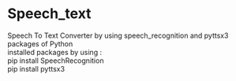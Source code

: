 # Speech_text
Speech To Text Converter by using speech_recognition and pyttsx3 packages of Python
<br>
installed packages by using :
<br>
pip install SpeechRecognition
<br>
pip install pyttsx3

